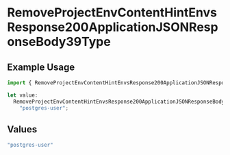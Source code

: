 # RemoveProjectEnvContentHintEnvsResponse200ApplicationJSONResponseBody39Type

## Example Usage

```typescript
import { RemoveProjectEnvContentHintEnvsResponse200ApplicationJSONResponseBody39Type } from "@simplesagar/vercel/models/removeprojectenvop.js";

let value:
  RemoveProjectEnvContentHintEnvsResponse200ApplicationJSONResponseBody39Type =
    "postgres-user";
```

## Values

```typescript
"postgres-user"
```
